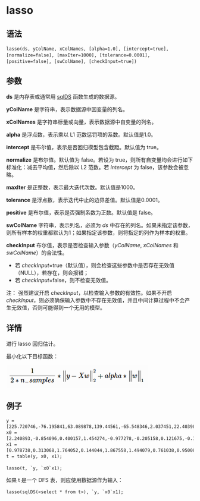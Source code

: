 # lasso

## 语法

`lasso(ds, yColName, xColNames, [alpha=1.0], [intercept=true],
[normalize=false], [maxIter=1000], [tolerance=0.0001], [positive=false],
[swColName], [checkInput=true])`

## 参数

**ds** 是内存表或通常用 [sqlDS](../s/sqlDS.md) 函数生成的数据源。

**yColName** 是字符串，表示数据源中因变量的列名。

**xColNames** 是字符串标量或向量，表示数据源中自变量的列名。

**alpha** 是浮点数，表示乘以 L1 范数惩罚项的系数。默认值是1.0。

**intercept** 是布尔值，表示是否回归模型包含截距。默认值为 true。

**normalize** 是布尔值。默认值为 false。若设为 true，则所有自变量均会进行如下标准化：减去平均值，然后除以 L2 范数。若
*intercept* 为 false，该参数会被忽略。

**maxIter** 是正整数，表示最大迭代次数。默认值是1000。

**tolerance** 是浮点数，表示迭代中止的边界差值。默认值是0.0001。

**positive** 是布尔值，表示是否强制系数为正数。默认值是 false。

**swColName** 字符串，表示列名，必须为 *ds*
中存在的列名。如果未指定该参数，则所有样本的权重都默认为1；如果指定该参数，则将指定的列作为样本的权重。

**checkInput** 布尔值，表示是否检查输入参数（*yColName*, *xColNames* 和
*swColName*）的合法性。

* 若
  *checkInput*=true（默认值），则会检查这些参数中是否存在无效值（NULL），若存在，则会报错；
* 若 *checkInput*=false，则不检查无效值。

注： 强烈建议开启 *checkInput*，以检查输入参数的有效性。如果不开启
*checkInput*，则必须确保输入参数中不存在无效值，并且中间计算过程中不会产生无效值，否则可能得到一个无用的模型。

## 详情

进行 lasso 回归估计。

最小化以下目标函数：

![lasso](../../images/lasso.png)

## 例子

```
y = [225.720746,-76.195841,63.089878,139.44561,-65.548346,2.037451,22.403987,-0.678415,37.884102,37.308288];
x0 = [2.240893,-0.854096,0.400157,1.454274,-0.977278,-0.205158,0.121675,-0.151357,0.333674,0.410599];
x1 = [0.978738,0.313068,1.764052,0.144044,1.867558,1.494079,0.761038,0.950088,0.443863,-0.103219];
t = table(y, x0, x1);

lasso(t, `y, `x0`x1);
```

如果 t 是一个 DFS 表，则应使用数据源作为输入：

```
lasso(sqlDS(<select * from t>), `y, `x0`x1);
```

